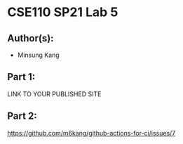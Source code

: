 # CSE110 SP21 Lab 5

## Author(s):
- Minsung Kang

## Part 1:

LINK TO YOUR PUBLISHED SITE

## Part 2:

https://github.com/m6kang/github-actions-for-ci/issues/7
